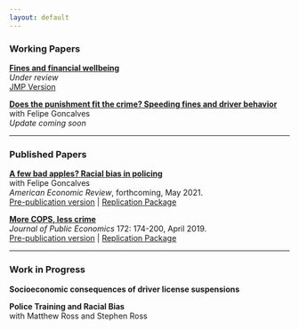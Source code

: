 ```yaml
---
layout: default
---
```


### Working Papers

<b>[Fines and financial wellbeing](files/fines.pdf)</b>
<br>_Under review_
<br>[JMP Version](files/jmp.pdf)

<b>[Does the punishment fit the crime? Speeding fines and driver behavior](https://papers.ssrn.com/sol3/papers.cfm?abstract_id=3064406)</b>
<br>with Felipe Goncalves
<br>_Update coming soon_

***

### Published Papers ###

<b>[A few bad apples? Racial bias in policing](https://www.aeaweb.org/articles?id=10.1257/aer.20181607)</b>
<br>with Felipe Goncalves
<br>_American Economic Review_, forthcoming, May 2021.
<br>[Pre-publication version](https://papers.ssrn.com/sol3/papers.cfm?abstract_id=3627809) | [Replication Package](https://www.openicpsr.org/openicpsr/project/120242/version/V1/view)

<b>[More COPS, less crime](https://www.sciencedirect.com/science/article/pii/S0047272718302305)</b>
<br>_Journal of Public Economics_ 172: 174-200, April 2019. 
<br>[Pre-publication version](files/cops.pdf) | [Replication Package](https://github.com/mello/cops)

***

### Work in Progress ###

<b>Socioeconomic consequences of driver license suspensions</b>

<b>Police Training and Racial Bias</b>
<br>with Matthew Ross and Stephen Ross
